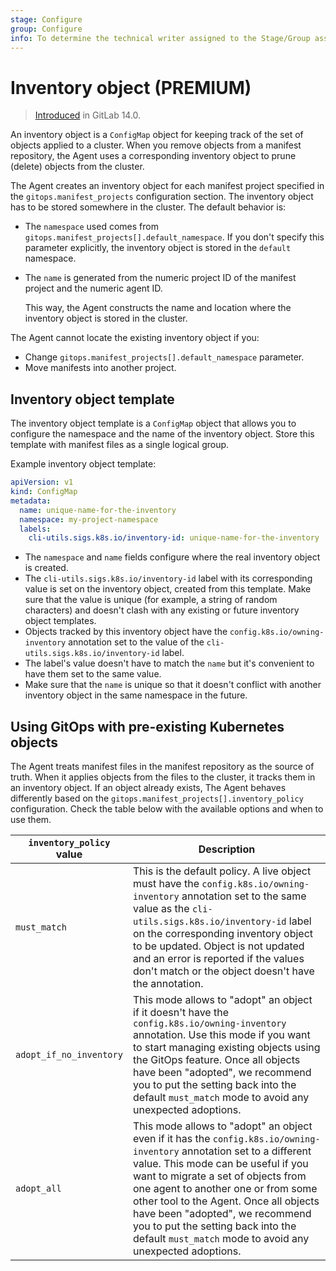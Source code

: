 ```yaml
---
stage: Configure
group: Configure
info: To determine the technical writer assigned to the Stage/Group associated with this page, see https://about.gitlab.com/handbook/engineering/ux/technical-writing/#assignments
---
```


# Inventory object **(PREMIUM)**

> [Introduced](https://gitlab.com/gitlab-org/gitlab/-/issues/332227) in GitLab 14.0.

An inventory object is a `ConfigMap` object for keeping track of the set of objects applied to a cluster.
When you remove objects from a manifest repository, the Agent uses a corresponding inventory object to
prune (delete) objects from the cluster.

The Agent creates an inventory object for each manifest project specified in the
`gitops.manifest_projects` configuration section. The inventory object has to be stored somewhere in the cluster.
The default behavior is:

- The `namespace` used comes from `gitops.manifest_projects[].default_namespace`. If you don't specify this parameter
  explicitly, the inventory object is stored in the `default` namespace.
- The `name` is generated from the numeric project ID of the manifest project and the numeric agent ID.

  This way, the Agent constructs the name and location where the inventory object is
  stored in the cluster.

The Agent cannot locate the existing inventory object if you:

- Change `gitops.manifest_projects[].default_namespace` parameter.
- Move manifests into another project.

## Inventory object template

The inventory object template is a `ConfigMap` object that allows you to configure the namespace and the name of the inventory
object. Store this template with manifest files as a single logical group.

Example inventory object template:

```yaml
apiVersion: v1
kind: ConfigMap
metadata:
  name: unique-name-for-the-inventory
  namespace: my-project-namespace
  labels:
    cli-utils.sigs.k8s.io/inventory-id: unique-name-for-the-inventory
```

- The `namespace` and `name` fields configure where the real inventory object is created.
- The `cli-utils.sigs.k8s.io/inventory-id` label with its corresponding value is set on the inventory object, created
  from this template. Make sure that the value is unique (for example, a string of random characters) and doesn't clash
  with any existing or future inventory object templates.
- Objects tracked by this inventory object have the `config.k8s.io/owning-inventory` annotation set to the value of
  the `cli-utils.sigs.k8s.io/inventory-id` label.
- The label's value doesn't have to match the `name` but it's convenient to have them set to the same value.
- Make sure that the `name` is unique so that it doesn't conflict with another inventory object in the same
  namespace in the future.

## Using GitOps with pre-existing Kubernetes objects

The Agent treats manifest files in the manifest repository as the source of truth. When it applies
objects from the files to the cluster, it tracks them in an inventory object. If an object already exists,
The Agent behaves differently based on the `gitops.manifest_projects[].inventory_policy` configuration.
Check the table below with the available options and when to use them.

`inventory_policy` value | Description                                                                                 |
------------------------ | ------------------------------------------------------------------------------------------- |
`must_match`             | This is the default policy. A live object must have the `config.k8s.io/owning-inventory` annotation set to the same value as the `cli-utils.sigs.k8s.io/inventory-id` label on the corresponding inventory object to be updated. Object is not updated and an error is reported if the values don't match or the object doesn't have the annotation. |
`adopt_if_no_inventory`  | This mode allows to "adopt" an object if it doesn't have the `config.k8s.io/owning-inventory` annotation. Use this mode if you want to start managing existing objects using the GitOps feature. Once all objects have been "adopted", we recommend you to put the setting back into the default `must_match` mode to avoid any unexpected adoptions. |
`adopt_all`              | This mode allows to "adopt" an object even if it has the `config.k8s.io/owning-inventory` annotation set to a different value. This mode can be useful if you want to migrate a set of objects from one agent to another one or from some other tool to the Agent. Once all objects have been "adopted", we recommend you to put the setting back into the default `must_match` mode to avoid any unexpected adoptions. |

